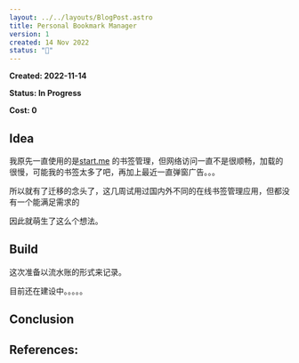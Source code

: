 ```yaml
---
layout: ../../layouts/BlogPost.astro
title: Personal Bookmark Manager
version: 1
created: 14 Nov 2022
status: "🔨"
---
```


**Created: 2022-11-14**

**Status: In Progress**

**Cost: 0**

## Idea

我原先一直使用的是[start.me](https://www.start.me/) 的书签管理，但网络访问一直不是很顺畅，加载的很慢，可能我的书签太多了吧，再加上最近一直弹窗广告。。。

所以就有了迁移的念头了，这几周试用过国内外不同的在线书签管理应用，但都没有一个能满足需求的

因此就萌生了这么个想法。

## Build

这次准备以流水账的形式来记录。

目前还在建设中。。。。。

## Conclusion

## References: